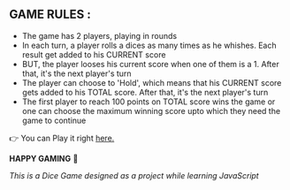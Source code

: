 ## GAME RULES :

- The game has 2 players, playing in rounds
- In each turn, a player rolls a dices as many times as he whishes. Each result get added to his CURRENT score
- BUT, the player looses his current score when one of them is a 1. After that, it's the next player's turn
- The player can choose to 'Hold', which means that his CURRENT score gets added to his TOTAL score. After that, it's the next player's turn
- The first player to reach 100 points on TOTAL score wins the game or one can choose the maximum winning score upto which they need the game to continue


 :point_right: You can Play it right [here.](https://mahithchigurupati.github.io/Dice-Game/)

**HAPPY GAMING** :slightly_smiling_face:	

*This is a Dice Game designed as a project while learning JavaScript*





